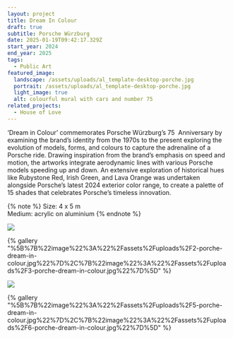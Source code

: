 ```yaml
---
layout: project
title: Dream In Colour
draft: true
subtitle: Porsche Würzburg
date: 2025-01-19T09:42:17.329Z
start_year: 2024
end_year: 2025
tags:
  - Public Art
featured_image:
  landscape: /assets/uploads/al_template-desktop-porche.jpg
  portrait: /assets/uploads/al_template-desktop-porche.jpg
  light_image: true
  alt: colourful mural with cars and number 75
related_projects:
  - House of Love
---
```

‘Dream in Colour’ commemorates Porsche Würzburg’s 75  Anniversary by examining the brand’s identity from the 1970s to the present exploring the evolution of models, forms, and colours to capture the adrenaline of a Porsche ride. Drawing inspiration from the brand’s emphasis on speed and motion, the artworks integrate aerodynamic lines with various Porsche models speeding up and down. An extensive exploration of historical hues like Rubystone Red, Irish Green, and Lava Orange was undertaken alongside Porsche’s latest 2024 exterior color range, to create a palette of 15 shades that celebrates Porsche’s timeless innovation. 

{% note %}
Size: 4 x 5 m <br>
Medium: acrylic on aluminium
{% endnote %}

![](/assets/uploads/1-porche-dream-in-colour.jpg)

{% gallery "%5B%7B%22image%22%3A%22%2Fassets%2Fuploads%2F2-porche-dream-in-colour.jpg%22%7D%2C%7B%22image%22%3A%22%2Fassets%2Fuploads%2F3-porche-dream-in-colour.jpg%22%7D%5D" %}

![](/assets/uploads/4-al_template-desktop-porche.jpg)

{% gallery "%5B%7B%22image%22%3A%22%2Fassets%2Fuploads%2F5-porche-dream-in-colour.jpg%22%7D%2C%7B%22image%22%3A%22%2Fassets%2Fuploads%2F6-porche-dream-in-colour.jpg%22%7D%5D" %}